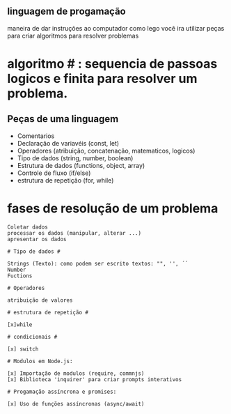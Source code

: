## linguagem de progamação

 maneira de dar instruções ao computador
 como lego você ira utilizar peças para criar algoritmos para resolver problemas

 # algoritmo # : sequencia de passoas logicos e finita para resolver um problema.

 ## Peças de uma linguagem ##

   - Comentarios
   - Declaração de variavéis (const, let)
   - Operadores (atribuição, concatenação, matematicos, logicos)
   - Tipo de dados (string, number, boolean)
   - Estrutura de dados (functions, object, array)
   - Controle de fluxo (if/else)
   - estrutura de repetição (for, while)

   # fases de resolução de um problema #

    Coletar dados
    processar os dados (manipular, alterar ...)
    apresentar os dados

    # Tipo de dados #

    Strings (Texto): como podem ser escrito textos: "", '', ´´
    Number
    Fuctions

    # Operadores 

    atribuição de valores

    # estrutura de repetição #

    [x]while

    # condicionais #

    [x] switch

    # Modulos em Node.js:

    [x] Importação de modulos (require, commnjs)
    [x] Biblioteca 'inquirer' para criar prompts interativos

    # Progamação assíncrona e promises:

    [x] Uso de funções assíncronas (async/await)